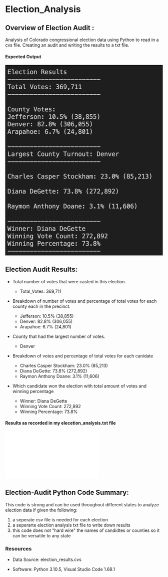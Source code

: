# Election_Analysis

## Overview of Election Audit :

Analysis of Colorado congressional election data using Python to read in a cvs file. Creating an audit and writing the results to a txt file.






#### Expected Output 
![Expected Output](./Images/python%20election%20analysis%20results.png)




## Election Audit Results: 

* Total number of votes that were casted in this election.
    - Total_Votes: 369,711

* Breakdown of number of votes and percentage of total votes for each county each in the precinct.
    - Jefferson: 10.5% (38,855)
    - Denver: 82.8% (306,055)
    - Arapahoe: 6.7% (24,801)

* County that had the largest number of votes.
    - Denver

* Breakdown of votes and percentage of total votes for each canidate 
    - Charles Casper Stockham: 23.0% (85,213)
    - Diana DeGette: 73.8% (272,892)
    - Raymon Anthony Doane: 3.1% (11,606)

* Which candidate won the election with total amount of votes and winning percentage
    - Winner: Diana DeGette
    - Winning Vote Count: 272,892
    - Winning Percentage: 73.8%






 
#### Results as recorded in my elecetion_analysis.txt file
![my analysis](./Images/election_analysis.txt)


## Election-Audit Python Code Summary:
This code is strong and can be used throughout different states to analyze election data if given the following:
1. a seperate csv file is needed for each election 
2. a seperarte election analysis txt file to write down results
3. this code does not "hard wire" the names of candidtes or counties so it can be versatile to any state



### Resources
* Data Source: election_results.cvs

* Software: Python 3.10.5, Visual Studio Code 1.68.1
